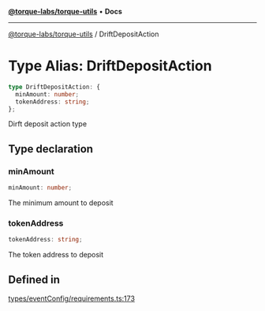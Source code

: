 [**@torque-labs/torque-utils**](../README.md) • **Docs**

***

[@torque-labs/torque-utils](../README.md) / DriftDepositAction

# Type Alias: DriftDepositAction

```ts
type DriftDepositAction: {
  minAmount: number;
  tokenAddress: string;
};
```

Dirft deposit action type

## Type declaration

### minAmount

```ts
minAmount: number;
```

The minimum amount to deposit

### tokenAddress

```ts
tokenAddress: string;
```

The token address to deposit

## Defined in

[types/eventConfig/requirements.ts:173](https://github.com/torque-labs/torque-utils/blob/fcba00c7b8994c0932484e8f489988b91291c603/types/eventConfig/requirements.ts#L173)
